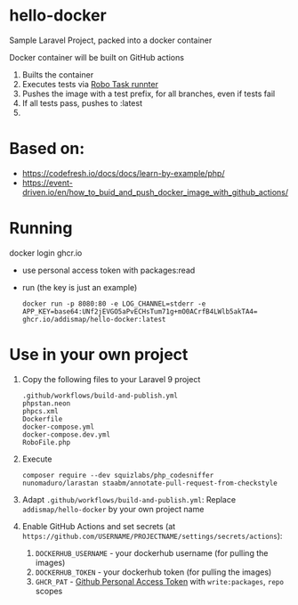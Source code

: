 # hello-docker

Sample Laravel Project, packed into a docker container

Docker container will be built on GitHub actions

1. Builts the container
2. Executes tests via [Robo Task runnter](https://robo.li/)
3. Pushes the image with a test prefix, for all branches, even if tests fail
4. If all tests pass, pushes to :latest
5. 
# Based on:

* https://codefresh.io/docs/docs/learn-by-example/php/
* https://event-driven.io/en/how_to_buid_and_push_docker_image_with_github_actions/

# Running

docker login ghcr.io

- use personal access token with packages:read

- run (the key is just an example)

    `docker run -p 8080:80 -e LOG_CHANNEL=stderr -e APP_KEY=base64:UNf2jEVGO5aPvECHsTum71g+mO0ACrfB4LWlb5akTA4= ghcr.io/addismap/hello-docker:latest`

# Use in your own project

1. Copy the following files to your Laravel 9 project
   ```
   .github/workflows/build-and-publish.yml
   phpstan.neon
   phpcs.xml
   Dockerfile
   docker-compose.yml
   docker-compose.dev.yml
   RoboFile.php
   ```
2. Execute
   ```
   composer require --dev squizlabs/php_codesniffer nunomaduro/larastan staabm/annotate-pull-request-from-checkstyle
   ```
   
3. Adapt `.github/workflows/build-and-publish.yml`: Replace `addismap/hello-docker` by your own project name
4. Enable GitHub Actions and set secrets (at `https://github.com/USERNAME/PROJECTNAME/settings/secrets/actions`):
    1. `DOCKERHUB_USERNAME` - your dockerhub username (for pulling the images)
    2. `DOCKERHUB_TOKEN` - your dockerhub token (for pulling the images)
    3. `GHCR_PAT` - [Github Personal Access Token](https://github.com/settings/tokens) with `write:packages`, `repo` scopes 

   




